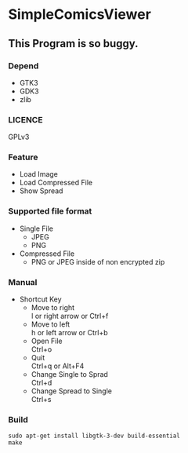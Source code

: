 # SimpleComicsViewer

## This Program is so buggy.

### Depend
- GTK3
- GDK3
- zlib

### LICENCE
GPLv3

### Feature
- Load Image
- Load Compressed File
- Show Spread

### Supported file format
- Single File
    - JPEG
    - PNG
- Compressed File
    - PNG or JPEG inside of non encrypted zip

### Manual
- Shortcut Key
    - Move to right  
        l or right arrow or Ctrl+f
    - Move to left  
        h or left arrow or Ctrl+b
    - Open File  
        Ctrl+o
    - Quit  
        Ctrl+q or Alt+F4
    - Change Single to Sprad  
        Ctrl+d
    - Change Spread to Single  
        Ctrl+s

### Build
```
sudo apt-get install libgtk-3-dev build-essential
make
```

